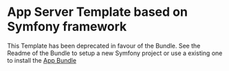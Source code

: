 # App Server Template based on Symfony framework

This Template has been deprecated in favour of the Bundle. 
See the Readme of the Bundle to setup a new Symfony project or use a existing one to install the [App Bundle](https://github.com/shopware/app-bundle-symfony)
